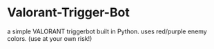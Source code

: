 # Valorant-Trigger-Bot
a simple VALORANT triggerbot built in Python. uses red/purple enemy colors. (use at your own risk!)
